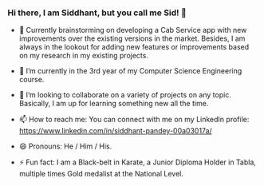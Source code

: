 ### Hi there, I am Siddhant, but you call me Sid! 👋


- 🔭 Currently brainstorming on developing a Cab Service app with new improvements over the existing versions in the market. Besides, I am always in the lookout for adding new features or improvements based on my research in my existing projects.

- 🌱 I’m currently in the 3rd year of my Computer Science Engineering course.

- 👯 I’m looking to collaborate on a variety of projects on any topic. Basically, I am up for learning something new all the time.

- 📫 How to reach me: You can connect with me on my LinkedIn profile: https://www.linkedin.com/in/siddhant-pandey-00a03017a/

- 😄 Pronouns: He / Him / His.

- ⚡ Fun fact: I am a Black-belt in Karate, a Junior Diploma Holder in Tabla, multiple times Gold medalist at the National Level.


